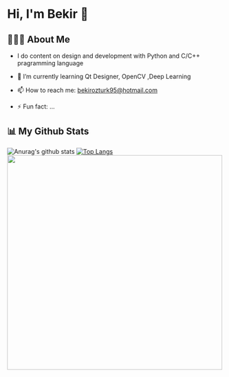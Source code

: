 # Hi, I'm Bekir 👋

## 👨🏼‍✈️ About Me
- I do content on design and development with Python and C/C++ pragramming language  
- 🌱 I’m currently learning Qt Designer, OpenCV ,Deep Learning  
- 📫 How to reach me: bekirozturk95@hotmail.com

- ⚡ Fun fact: ...

## 📊 My Github Stats
![Anurag's github stats](https://github-readme-stats.vercel.app/api?username=engineerbekir&theme=algolia&show_icons=true)
[![Top Langs](https://github-readme-stats.vercel.app/api/top-langs/?username=engineerbekir&theme=tokyonight&layout=compact)](https://github.com/anuraghazra/github-readme-stats)
<img src = "https://github.com/engineerbekir/OpenCVTripleScreen/blob/master/gifvideo.gif" width = "500"/>

